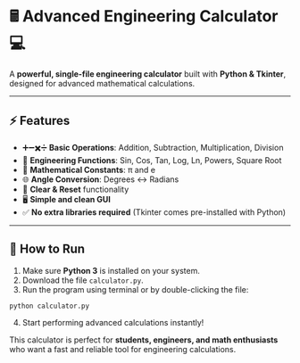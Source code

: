 # 🖩 Advanced Engineering Calculator 💻

A **powerful, single-file engineering calculator** built with **Python & Tkinter**, designed for advanced mathematical calculations.

---

## ⚡ Features

* ➕➖✖️➗ **Basic Operations**: Addition, Subtraction, Multiplication, Division
* 🔢 **Engineering Functions**: Sin, Cos, Tan, Log, Ln, Powers, Square Root
* 🧮 **Mathematical Constants**: π and e
* 🌐 **Angle Conversion**: Degrees ↔ Radians
* 🧹 **Clear & Reset** functionality
* 🖥️ **Simple and clean GUI**
* ✅ **No extra libraries required** (Tkinter comes pre-installed with Python)

---

## 🚀 How to Run

1. Make sure **Python 3** is installed on your system.
2. Download the file `calculator.py`.
3. Run the program using terminal or by double-clicking the file:

```bash
python calculator.py
```

4. Start performing advanced calculations instantly!


This calculator is perfect for **students, engineers, and math enthusiasts** who want a fast and reliable tool for engineering calculations.
